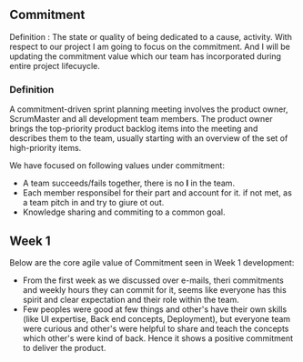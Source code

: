 ## Commitment
Definition : The state or quality of being dedicated to a cause, activity. With respect to our project I am going to focus on the commitment. And I will be updating the commitment value which our team has incorporated during entire project lifecuycle.

### Definition
A commitment-driven sprint planning meeting involves the product owner, ScrumMaster and all development team members. The product owner brings the top-priority product backlog items into the meeting and describes them to the team, usually starting with an overview of the set of high-priority items.

We have focused on following values under commitment: 
- A team succeeds/fails together, there is no **I** in the team.  
- Each member responsibel for their part and account for it. if not met, as a team pitch in and try to giure ot out.  
- Knowledge sharing and commiting to a common goal.  

## Week 1

Below are the core agile value of Commitment seen in Week 1 development:  

* From the first week as we discussed over e-mails, theri commitments and weekly hours they can commit for it, seems like everyone has this spirit and clear expectation and their role within the team.  
* Few peoples were good at few things and other's have their own skills (like UI expertise, Back end concepts, Deployment), but everyone team were curious and other's were helpful to share and teach the concepts which other's were kind of back. Hence it shows a positive commitment to deliver the product.
